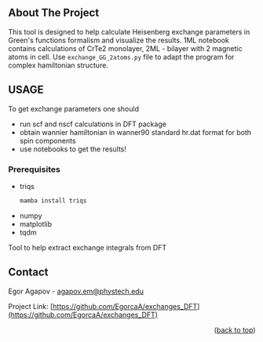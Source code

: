 <!-- ABOUT THE PROJECT -->
## About The Project

This tool is designed to help calculate Heisenberg exchange parameters in Green's functions formalism and visualize the results.
1ML notebook contains calculations of CrTe2 monolayer, 2ML - bilayer with 2 magnetic atoms in cell. 
Use `exchange_GG_2atoms.py` file to adapt the program for complex hamiltonian structure.  

<!-- USAGE -->
## USAGE

To get exchange parameters one should
* run scf and nscf calculations in DFT package
* obtain wannier hamiltonian in wanner90 standard hr.dat format for both spin components
* use notebooks to get the results!

### Prerequisites

* triqs
  ```sh
  mamba install triqs
  ```
* numpy
* matplotlib
* tqdm


Tool to help extract exchange integrals from DFT 
<!-- CONTACT -->
## Contact

Egor Agapov -  agapov.em@phystech.edu

Project Link: [https://github.com/EgorcaA/exchanges_DFT](https://github.com/EgorcaA/exchanges_DFT)
<p align="right">(<a href="#readme-top">back to top</a>)</p>

